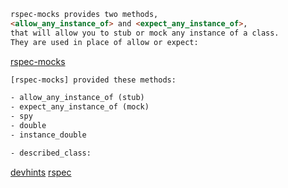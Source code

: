 ```html
rspec-mocks provides two methods,
<allow_any_instance_of> and <expect_any_instance_of>,
that will allow you to stub or mock any instance of a class.
They are used in place of allow or expect:
```
[rspec-mocks](https://relishapp.com/rspec/rspec-mocks/docs/working-with-legacy-code/any-instance)

```html
[rspec-mocks] provided these methods:

- allow_any_instance_of (stub)
- expect_any_instance_of (mock)
- spy
- double
- instance_double
```


```html
- described_class:
```

[devhints](https://devhints.io/rspec)
[rspec](https://spartchou.gitbooks.io/ruby-on-rails-basic/content/rspec/stub.html)
